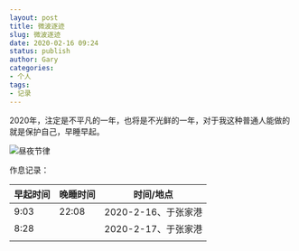 ```yaml
---
layout: post
title: 微波逐迹
slug: 微波逐迹
date: 2020-02-16 09:24
status: publish
author: Gary
categories: 
- 个人
tags: 
- 记录
---
```


2020年，注定是不平凡的一年，也将是不光鲜的一年，对于我这种普通人能做的就是保护自己，早睡早起。

![昼夜节律](https://i.loli.net/2020/02/17/fSOMHRC2FPQsu8t.png)

作息记录：

| 早起时间 | 晚睡时间 | 时间/地点           |
| -------- | -------- | ------------------- |
| 9:03     | 22:08    | 2020-2-16、于张家港 |
| 8:28     |          | 2020-2-17、于张家港 |
|          |          |                     |

